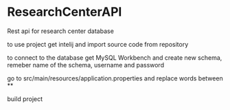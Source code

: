 # ResearchCenterAPI
Rest api for research center database

to use project get intelij and import source code from repository

to connect to the database get MySQL Workbench and create new schema, remeber name of the schema, username and password

go to src/main/resources/application.properties and replace words between **

build project



